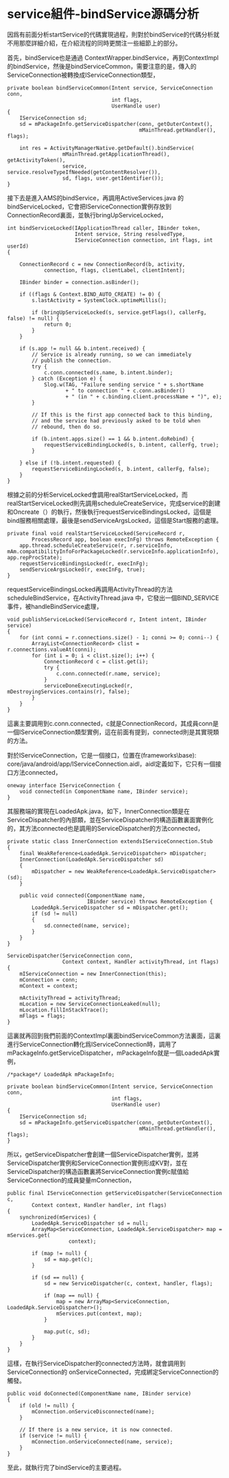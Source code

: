 # service組件-bindService源碼分析


因爲有前面分析startService的代碼實現過程，則對於bindService的代碼分析就不用那麼詳細介紹，在介紹流程的同時更關注一些細節上的部分。



首先，bindService也是通過 ContextWrapper.bindService，再到ContextImpl的bindService，然後是bindServiceCommon，需要注意的是，傳入的ServiceConnection被轉換成IServiceConnection類型，

```
private boolean bindServiceCommon(Intent service, ServiceConnection conn,
                                  int flags,
                                  UserHandle user)
{
    IServiceConnection sd;
    sd = mPackageInfo.getServiceDispatcher(conn, getOuterContext(),
                                           mMainThread.getHandler(), flags);

    int res = ActivityManagerNative.getDefault().bindService(
                  mMainThread.getApplicationThread(), getActivityToken(),
                  service, service.resolveTypeIfNeeded(getContentResolver()),
                  sd, flags, user.getIdentifier());
}

```

接下去是進入AMS的bindService，再調用ActiveServices.java 的bindServiceLocked，它會把IServiceConnection實例存放到ConnectionRecord裏面，並執行bringUpServiceLocked，


```
int bindServiceLocked(IApplicationThread caller, IBinder token,
                      Intent service, String resolvedType,
                      IServiceConnection connection, int flags, int userId)
{

    ConnectionRecord c = new ConnectionRecord(b, activity,
            connection, flags, clientLabel, clientIntent);

    IBinder binder = connection.asBinder();

    if ((flags & Context.BIND_AUTO_CREATE) != 0) {
        s.lastActivity = SystemClock.uptimeMillis();

        if (bringUpServiceLocked(s, service.getFlags(), callerFg, false) != null) {
            return 0;
        }
    }

    if (s.app != null && b.intent.received) {
        // Service is already running, so we can immediately
        // publish the connection.
        try {
            c.conn.connected(s.name, b.intent.binder);
        } catch (Exception e) {
            Slog.w(TAG, "Failure sending service " + s.shortName
                   + " to connection " + c.conn.asBinder()
                   + " (in " + c.binding.client.processName + ")", e);
        }

        // If this is the first app connected back to this binding,
        // and the service had previously asked to be told when
        // rebound, then do so.

        if (b.intent.apps.size() == 1 && b.intent.doRebind) {
            requestServiceBindingLocked(s, b.intent, callerFg, true);
        }

    } else if (!b.intent.requested) {
        requestServiceBindingLocked(s, b.intent, callerFg, false);
    }
}
```

根據之前的分析ServiceLocked會調用realStartServiceLocked，而realStartServiceLocked則先調用scheduleCreateService，完成service的創建和Oncreate（）的執行，然後執行requestServiceBindingsLocked，這個是bind服務相關處理，最後是sendServiceArgsLocked，這個是Start服務的處理。


```
private final void realStartServiceLocked(ServiceRecord r,
        ProcessRecord app, boolean execInFg) throws RemoteException {
    app.thread.scheduleCreateService(r, r.serviceInfo, mAm.compatibilityInfoForPackageLocked(r.serviceInfo.applicationInfo), app.repProcState);
    requestServiceBindingsLocked(r, execInFg);
    sendServiceArgsLocked(r, execInFg, true);
}
```

requestServiceBindingsLocked再調用ActivityThread的方法scheduleBindService，在ActivityThread.java 中，它發出一個BIND_SERVICE事件，被handleBindService處理，

```
void publishServiceLocked(ServiceRecord r, Intent intent, IBinder service)
{
    for (int conni = r.connections.size() - 1; conni >= 0; conni--) {
        ArrayList<ConnectionRecord> clist = r.connections.valueAt(conni);
        for (int i = 0; i < clist.size(); i++) {
            ConnectionRecord c = clist.get(i);
            try {
                c.conn.connected(r.name, service);
            }
            serviceDoneExecutingLocked(r, mDestroyingServices.contains(r), false);
        }
    }
}
```

這裏主要調用到c.conn.connected，c就是ConnectionRecord，其成員conn是一個IServiceConnection類型實例，這在前面有提到，connected則是其實現類的方法。

對於IServiceConnection，它是一個接口，位置在(frameworks\base): core/java/android/app/IServiceConnection.aidl，aidl定義如下，它只有一個接口方法connected，
```
oneway interface IServiceConnection {
    void connected(in ComponentName name, IBinder service);
}
```

其服務端的實現在LoadedApk.java，如下，InnerConnection類是在ServiceDispatcher的內部類，並在ServiceDispatcher的構造函數裏面實例化的，其方法connected也是調用的ServiceDispatcher的方法connected，

```
private static class InnerConnection extendsIServiceConnection.Stub
{
    final WeakReference<LoadedApk.ServiceDispatcher> mDispatcher;
    InnerConnection(LoadedApk.ServiceDispatcher sd)
    {
        mDispatcher = new WeakReference<LoadedApk.ServiceDispatcher>(sd);
    }

    public void connected(ComponentName name,
                          IBinder service) throws RemoteException {
        LoadedApk.ServiceDispatcher sd = mDispatcher.get();
        if (sd != null)
        {
            sd.connected(name, service);
        }
    }
}

ServiceDispatcher(ServiceConnection conn,
                  Context context, Handler activityThread, int flags)
{
    mIServiceConnection = new InnerConnection(this);
    mConnection = conn;
    mContext = context;

    mActivityThread = activityThread;
    mLocation = new ServiceConnectionLeaked(null);
    mLocation.fillInStackTrace();
    mFlags = flags;
}
```

這裏就再回到我們前面的ContextImpl裏面bindServiceCommon方法裏面，這裏進行ServiceConnection轉化爲IServiceConnection時，調用了mPackageInfo.getServiceDispatcher，mPackageInfo就是一個LoadedApk實例，

```
/*package*/ LoadedApk mPackageInfo;

private boolean bindServiceCommon(Intent service, ServiceConnection conn,
                                  int flags,
                                  UserHandle user)
{
    IServiceConnection sd;
    sd = mPackageInfo.getServiceDispatcher(conn, getOuterContext(),
                                           mMainThread.getHandler(), flags);
}
```

所以，getServiceDispatcher會創建一個ServiceDispatcher實例，並將ServiceDispatcher實例和ServiceConnection實例形成KV對，並在ServiceDispatcher的構造函數裏將ServiceConnection實例c賦值給ServiceConnection的成員變量mConnection，

```
public final IServiceConnection getServiceDispatcher(ServiceConnection c,
        Context context, Handler handler, int flags)
{
    synchronized(mServices) {
        LoadedApk.ServiceDispatcher sd = null;
        ArrayMap<ServiceConnection, LoadedApk.ServiceDispatcher> map = mServices.get(
                    context);

        if (map != null) {
            sd = map.get(c);
        }

        if (sd == null) {
            sd = new ServiceDispatcher(c, context, handler, flags);

            if (map == null) {
                map = new ArrayMap<ServiceConnection, LoadedApk.ServiceDispatcher>();
                mServices.put(context, map);
            }

            map.put(c, sd);
        }
    }
}
```

這樣，在執行ServiceDispatcher的connected方法時，就會調用到ServiceConnection的
onServiceConnected，完成綁定ServiceConnection的觸發。

```
public void doConnected(ComponentName name, IBinder service)
{
    if (old != null) {
        mConnection.onServiceDisconnected(name);
    }

    // If there is a new service, it is now connected.
    if (service != null) {
        mConnection.onServiceConnected(name, service);
    }
}
```

至此，就執行完了bindService的主要過程。
